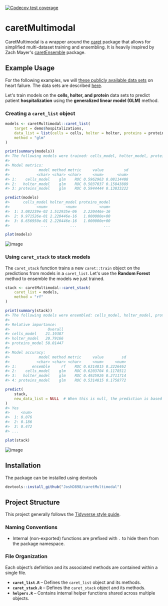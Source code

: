 <!-- badges: start -->
[![Codecov test coverage](https://codecov.io/gh/JoshD898/caretMultimodal/graph/badge.svg)](https://app.codecov.io/gh/JoshD898/caretMultimodal)
<!-- badges: end -->

# caretMultimodal

CaretMultimodal is a wrapper around the [caret](https://github.com/topepo/caret) package that allows for simplified 
multi-dataset training and ensembling. It is heavily inspired by Zach Mayer's 
[caretEnsemble](https://github.com/zachmayer/caretEnsemble) package.

## Example Usage

For the following examples, we will [these publicly available data sets](https://amritsingh.shinyapps.io/omicsBioAnalytics/) on heart failure. 
The data sets are described [here](https://pubmed.ncbi.nlm.nih.gov/30935638/).

Let's train models on the **cells, holter, and protein** data sets to predict patient **hospitalization** using the **generalized linear model (GLM)** method.  

### Creating a `caret_list` object
```r
models <- caretMultimodal::caret_list(
    target = demo$hospitalizations, 
    data_list = list(cells = cells, holter = holter, proteins = proteins), 
    method = "glm"
)

print(summary(models))
#> The following models were trained: cells_model, holter_model, proteins_model 
#>
#> Model metrics:
#>             model method metric     value         sd
#>            <char> <char> <char>     <num>      <num>
#> 1:    cells_model    glm    ROC 0.5962963 0.08114408
#> 2:   holter_model    glm    ROC 0.5037037 0.15843889
#> 3: proteins_model    glm    ROC 0.5944444 0.13833222

predict(models)
#>      cells_model holter_model proteins_model
#>            <num>        <num>          <num>
#>  1: 3.082239e-02 1.512935e-06   2.220446e-16
#>  2: 9.971526e-01 2.220446e-16   1.000000e+00
#>  3: 8.656950e-01 2.220446e-16   1.000000e+00
#>              ...          ...            ...

plot(models)
```
![image](https://github.com/user-attachments/assets/746943eb-e12f-4df3-a67e-74e7ca94235b)

### Using `caret_stack` to stack models

The `caret_stack` function trains a new `caret::train` object on the predictions from models in a `caret_list`. Let's use the **Random Forest** method to ensemble the models we just trained.
```r
stack <- caretMultimodal::caret_stack(
    caret_list = models,
    method = "rf"
)

print(summary(stack))
#> The following models were ensembled: cells_model, holter_model, proteins_model  
#> 
#> Relative importance:
#>                 Overall
#> cells_model    21.19387
#> holter_model   20.79166
#> proteins_model 58.01447
#> 
#> Model accuracy:
#>             model method metric     value        sd
#>            <char> <char> <char>     <num>     <num>
#> 1:       ensemble     rf    ROC 0.6314815 0.2226462
#> 2:    cells_model    glm    ROC 0.6203704 0.1178511
#> 3:   holter_model    glm    ROC 0.4925926 0.2711714
#> 4: proteins_model    glm    ROC 0.5314815 0.1758772

predict(
    stack,
    new_data_list = NULL  # When this is null, the prediction is based on the training data for each model. 
)
#> Yes
#>     <num>
#>  1: 0.076
#>  2: 0.186
#>  3: 0.472
#> ...

plot(stack)
```
![image](https://github.com/user-attachments/assets/6e19364d-7121-446c-9769-ffefa16c497f)

## Installation
The package can be installed using devtools
```r
devtools::install_github("JoshD898/caretMultimodal")
```

## Project Structure

This project generally follows the [Tidyverse style guide](https://style.tidyverse.org/).  

### Naming Conventions  
- Internal (non-exported) functions are prefixed with `.` to hide them from the package namespace.  

### File Organization  
Each object’s definition and its associated methods are contained within a single file.  

- **`caret_list.R`** – Defines the `caret_list` object and its methods.  
- **`caret_stack.R`** – Defines the `caret_stack` object and its methods.  
- **`helpers.R`** – Contains internal helper functions shared across multiple objects.



